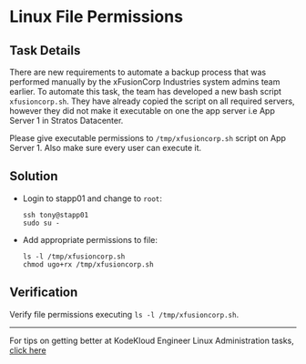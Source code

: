 # Linux File Permissions

## Task Details

There are new requirements to automate a backup process that was performed manually by the xFusionCorp Industries system admins team earlier. To automate this task, the team has developed a new bash script `xfusioncorp.sh`. They have already copied the script on all required servers, however they did not make it executable on one the app server i.e App Server 1 in Stratos Datacenter.

Please give executable permissions to `/tmp/xfusioncorp.sh` script on App Server 1. Also make sure every user can execute it.

## Solution

* Login to stapp01 and change to `root`:

      ssh tony@stapp01
      sudo su -

* Add appropriate permissions to file:

      ls -l /tmp/xfusioncorp.sh
      chmod ugo+rx /tmp/xfusioncorp.sh

## Verification

Verify file permissions executing `ls -l /tmp/xfusioncorp.sh`.

---
For tips on getting better at KodeKloud Engineer Linux Administration tasks, [click here](./README.md)
